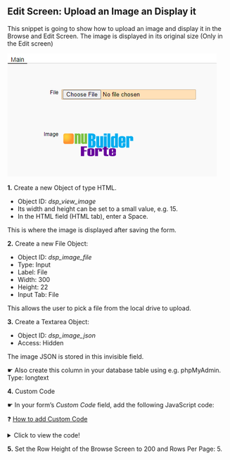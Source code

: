 ## Edit Screen: Upload an Image an Display it

This snippet is going to show how to upload an image and display it in the Browse and Edit Screen. The image is displayed in its original size (Only in the Edit screen)

<p align="left">
  <img src="screenshots/upload_display_image.png">
</p>

<b>1.</b> Create a new Object of type HTML. 

* Object ID: *dsp_view_image* 
* Its width and height can be set to a small value, e.g. 15.
* In the HTML field (HTML tab), enter a Space.

This is where the image is displayed after saving the form.

<b>2.</b> Create a new File Object: 

* Object ID: *dsp_image_file* 
* Type: Input
* Label: File
* Width: 300
* Height: 22
* Input Tab: File

 This allows the user to pick a file from the local drive to upload.
 
<b>3.</b> Create a Textarea Object: 

* Object ID: *dsp_image_json* 
* Access: Hidden

The image JSON is stored in this invisible field.

☛  Also create this column in your database table using e.g. phpMyAdmin. Type: longtext

<b>4.</b> Custom Code

☛  In your form’s *Custom Code* field, add the following JavaScript code:

❓ [How to add Custom Code](/codelib/common/form_add_custom_code_javascript.gif)

<details>
  <summary>Click to view the code!</summary>
  
```javascript

// Get the image dimensions
function getImageMeta(url, callback) {
    var img = new Image();
    img.src = url;
    img.onload = function () {
        callback(this.width, this.height);
    }
}

// Converts a JSON string to an embedded HTML Object to display an image
function embedImage(json, d, w , h) {

    if (json === '') {
        return;
    }

    var ob = JSON.parse(json);
    var ty = ob.type;
    var ur = atob(ob.file);

    getImageMeta(ur, function (width, height) {
        var x = document.createElement("EMBED");

        x.setAttribute("type", ty);
        x.setAttribute("src", ur);
     
        if(w !== undefined){ width = w; }
	    if(h !== undefined){ height = h; }
	
        x.setAttribute("width", width);
        x.setAttribute("height", height);

        $('#' + d).html('');
        document.getElementById(d).appendChild(x);

    });

}

// Display the image in the Edit and Browse Screen
if (nuFormType() == 'edit') {
    $('#dsp_image_file_file').attr('accept','.gif,.jpg,.jpeg,.png');
    showEditImage();
} else {
    showBrowseImages();
}


function nuBeforeSave() {

    var f = $('#dsp_image_file').val();

    if (f !== '') {
        $('#dsp_image_json')
            .val(f)
            .change();
    }
    return true;

}


function showEditImage() {
    var json = $('#dsp_image_json').val();
    embedImage(json, 'dsp_view_image');
}


function showBrowseImages() {

    $('[data-nu-column="0"]').each(function (index) {
        var h = $(this).html();
        if (h !== '' && h !== undefined) {
            nuEmbedObject(h, $(this).attr('id'), 140, 140);
        }
    });

}
```
</details>

<b>5.</b> 
Set the Row Height of the Browse Screen to 200 and Rows Per Page: 5.
